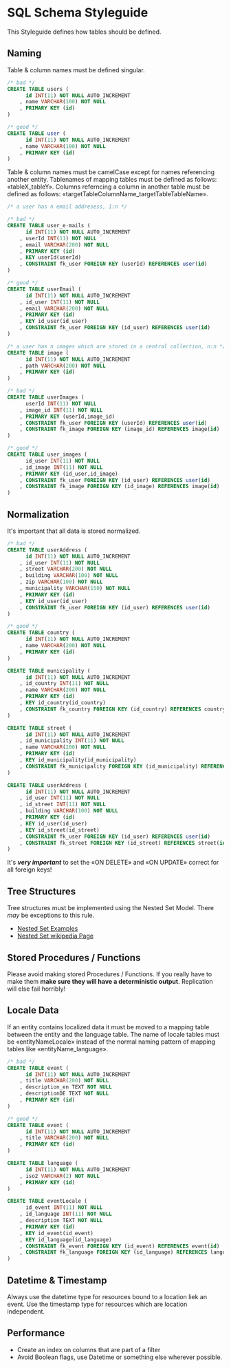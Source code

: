 # SQL Schema Styleguide

This Styleguide defines how tables should be defined.



## Naming

Table & column names must be defined singular.

```SQL
/* bad */
CREATE TABLE users (
	  id INT(11) NOT NULL AUTO_INCREMENT
	, name VARCHAR(100) NOT NULL
	, PRIMARY KEY (id)
)

/* good */
CREATE TABLE user (
	  id INT(11) NOT NULL AUTO_INCREMENT
	, name VARCHAR(100) NOT NULL
	, PRIMARY KEY (id)
)
```

Table & column names must be camelCase except for names referencing another entity. Tablenames of mapping tables must be defined as follows: «tableX_tableY». Columns referncing a column in another table must be defined as follows: «targetTableColumnName_targetTableTableName».


```SQL
/* a user has n email addresess, 1:n */

/* bad */
CREATE TABLE user_e-mails (
	  id INT(11) NOT NULL AUTO_INCREMENT
	, userId INT(11) NOT NULL
	, email VARCHAR(200) NOT NULL
	, PRIMARY KEY (id)
	, KEY userId(userId)
	, CONSTRAINT fk_user FOREIGN KEY (userId) REFERENCES user(id)
)

/* good */
CREATE TABLE userEmail (
	  id INT(11) NOT NULL AUTO_INCREMENT
	, id_user INT(11) NOT NULL
	, email VARCHAR(200) NOT NULL
	, PRIMARY KEY (id)
	, KEY id_user(id_user)
	, CONSTRAINT fk_user FOREIGN KEY (id_user) REFERENCES user(id)
)
```


```SQL
/* a user has n images which are stored in a central collection, n:n */
CREATE TABLE image (
	  id INT(11) NOT NULL AUTO_INCREMENT
	, path VARCHAR(200) NOT NULL
	, PRIMARY KEY (id)
)
```


```SQL
/* bad */
CREATE TABLE userImages (
	  userId INT(11) NOT NULL
	, image_id INT(11) NOT NULL
	, PRIMARY KEY (userId,image_id)
	, CONSTRAINT fk_user FOREIGN KEY (userId) REFERENCES user(id)
	, CONSTRAINT fk_image FOREIGN KEY (image_id) REFERENCES image(id)
)

/* good */
CREATE TABLE user_images (
	  id_user INT(11) NOT NULL
	, id_image INT(11) NOT NULL
	, PRIMARY KEY (id_user,id_image)
	, CONSTRAINT fk_user FOREIGN KEY (id_user) REFERENCES user(id)
	, CONSTRAINT fk_image FOREIGN KEY (id_image) REFERENCES image(id)
)
```

## Normalization

It's important that all data is stored normalized.


```SQL
/* bad */
CREATE TABLE userAddress (
	  id INT(11) NOT NULL AUTO_INCREMENT
	, id_user INT(11) NOT NULL
	, street VARCHAR(200) NOT NULL
	, building VARCHAR(100) NOT NULL
	, zip VARCHAR(100) NOT NULL
	, municipality VARCHAR(150) NOT NULL
	, PRIMARY KEY (id)
	, KEY id_user(id_user)
	, CONSTRAINT fk_user FOREIGN KEY (id_user) REFERENCES user(id)
)

/* good */
CREATE TABLE country (
	  id INT(11) NOT NULL AUTO_INCREMENT
	, name VARCHAR(200) NOT NULL
	, PRIMARY KEY (id)
)

CREATE TABLE municipality (
	  id INT(11) NOT NULL AUTO_INCREMENT
	, id_country INT(11) NOT NULL
	, name VARCHAR(200) NOT NULL
	, PRIMARY KEY (id)
	, KEY id_country(id_country)
	, CONSTRAINT fk_country FOREIGN KEY (id_country) REFERENCES country(id)
)

CREATE TABLE street (
	  id INT(11) NOT NULL AUTO_INCREMENT
	, id_municipality INT(11) NOT NULL
	, name VARCHAR(200) NOT NULL
	, PRIMARY KEY (id)
	, KEY id_municipality(id_municipality)
	, CONSTRAINT fk_municipality FOREIGN KEY (id_municipality) REFERENCES municipality(id)
)

CREATE TABLE userAddress (
	  id INT(11) NOT NULL AUTO_INCREMENT
	, id_user INT(11) NOT NULL
	, id_street INT(11) NOT NULL
	, building VARCHAR(100) NOT NULL
	, PRIMARY KEY (id)
	, KEY id_user(id_user)
	, KEY id_street(id_street)
	, CONSTRAINT fk_user FOREIGN KEY (id_user) REFERENCES user(id)
	, CONSTRAINT fk_street FOREIGN KEY (id_street) REFERENCES street(id)
)
```

It's ***very important*** to set the «ON DELETE» and «ON UPDATE» correct for all foreign keys!



## Tree Structures

Tree structures must be implemented using the Nested Set Model. There *may* be exceptions to this rule.

- [Nested Set Examples](http://mikehillyer.com/articles/managing-hierarchical-data-in-mysql/)
- [Nested Set wikipedia Page](http://en.wikipedia.org/wiki/Nested_set_model)



## Stored Procedures / Functions

Please avoid making stored Procedures / Functions. If you really have to make them **make sure they will have a deterministic output**. Replication will else fail horribly!



## Locale Data

If an entity contains localized data it must be moved to a mapping table between the entity and the language table. The name of locale tables must be «entityNameLocale» instead of the normal naming pattern of mapping tables like «entityName_language».


```SQL
/* bad */
CREATE TABLE event (
	  id INT(11) NOT NULL AUTO_INCREMENT
	, title VARCHAR(200) NOT NULL
	, description_en TEXT NOT NULL
	, descriptionDE TEXT NOT NULL
	, PRIMARY KEY (id)
)

/* good */
CREATE TABLE event (
	  id INT(11) NOT NULL AUTO_INCREMENT
	, title VARCHAR(200) NOT NULL
	, PRIMARY KEY (id)
)

CREATE TABLE language (
	  id INT(11) NOT NULL AUTO_INCREMENT
	, iso2 VARCHAR(2) NOT NULL
	, PRIMARY KEY (id)
)

CREATE TABLE eventLocale (
	  id_event INT(11) NOT NULL
	, id_language INT(11) NOT NULL
	, description TEXT NOT NULL
	, PRIMARY KEY (id)
	, KEY id_event(id_event)
	, KEY id_language(id_language)
	, CONSTRAINT fk_event FOREIGN KEY (id_event) REFERENCES event(id)
	, CONSTRAINT fk_language FOREIGN KEY (id_language) REFERENCES language(id)
)
```



## Datetime & Timestamp

Always use the datetime type for resources bound to a location liek an event. Use the timestamp type for resources which are location independent.



## Performance

- Create an index on columns that are part of a filter
- Avoid Boolean flags, use Datetime or something else wherever possible. 